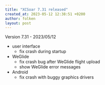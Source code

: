 ```yaml
---
title: "XCSoar 7.31 released"
created_at: 2023-05-12 12:38:51 +0200
author: folken
layout: post
---
```

Version 7.31 - 2023/05/12
* user interface
  - fix crash during startup
* WeGlide
  - fix crash bug after WeGlide flight upload
  - show WeGlide error messages
* Android
  - fix crash with buggy graphics drivers
